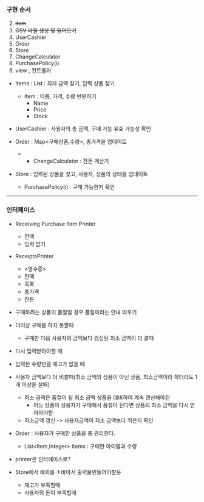 ### 구현 순서
2. ~~item~~
1. ~~CSV 파일 생성 및 읽어오기~~
3. UserCashier
4. Order
5. Store
6. ChangeCalculator 
7. PurchasePolicy(i)
8. view , 컨트롤러




- Items : List<Item> : 최저 금액 찾기, 입력 상품 찾기
  - Item : 이름, 가격, 수량 반환하기
    - Name
    - Price
    - Stock

- UserCashier : 사용자의 총 금액, 구매 가능 유효 가능성 확인
- Order : Map<구매상품,수량>, 총가격을 업데이트
  - - ChangeCalculator : 잔돈 계산기
- Store : 입력된 상품을 찾고, 사용자, 상품의 상태를 업데이트
  - PurchasePolicy(i) : 구매 가능한지 확인
---
### 인터페이스
- Receiving Purchase Item Printer
  - 잔액
  - 입력 받기
- ReceiptsPrinter
  - <영수증>
  - 잔액
  - 목록
  - 총가격
  - 잔돈






- 구매하려는 상품이 품절일 경우 품절이라는 안내 띄우기

- 더이상 구매를 하지 못할때
  - 구매한 다음 사용자의 금액보다 갱심된 최소 금액이 더 클때
- 다시 입력받아야할 때
- 입력한 수량만큼 재고가 없을 때
- 사용자 금액보다 더 비쌀때(최소 금액의 상품이 아닌 상품, 최소금액이라 하더라도 1개 이상을 살때)

  - 최소 금액은 품절이 될 최소 금액 상품을 대비하여 계속 갠신해야된
    - 어느 상품이 상용자가 구매해서 품절이 된다면 상품의 최소 금액을 다시 받아와야함
  - 최소금액 갱신 -> 사용자금액이 최소 금액보다 적은지 확인

- Order : 사용자가 구매한 상품을 총 관리한다.
  - List<Item,Integer> items : 구매한 아이템과 수량

- printer은 인터페이스로?

- Store에서 예외를 ㅈ바아서 출력물만들어야할듯
  - 재고가 부족할때
  - 사용자의 돈이 부족할때